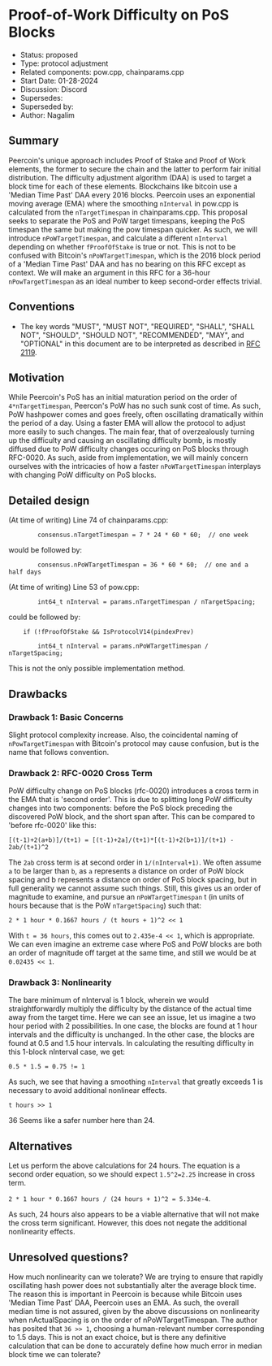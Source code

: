 # Proof-of-Work Difficulty on PoS Blocks

- Status: proposed
- Type: protocol adjustment
- Related components: pow.cpp, chainparams.cpp
- Start Date: 01-28-2024
- Discussion: Discord
- Supersedes: 
- Superseded by:
- Author: Nagalim

## Summary

Peercoin's unique approach includes Proof of Stake and Proof of Work elements, the former to secure the chain and the latter to perform fair initial distribution.
The difficulty adjustment algorithm (DAA) is used to target a block time for each of these elements.
Blockchains like bitcoin use a 'Median Time Past' DAA every 2016 blocks.
Peercoin uses an exponential moving average (EMA) where the smoothing `nInterval` in pow.cpp is calculated from the `nTargetTimespan` in chainparams.cpp.
This proposal seeks to separate the PoS and PoW target timespans, keeping the PoS timespan the same but making the pow timespan quicker.
As such, we will introduce `nPoWTargetTimespan`, and calculate a different `nInterval` depending on whether `fProofOfStake` is true or not.
This is not to be confused with Bitcoin's `nPoWTargetTimespan`, which is the 2016 block period of a 'Median Time Past' DAA and has no bearing on this RFC except as context.
We will make an argument in this RFC for a 36-hour `nPowTargetTimespan` as an ideal number to keep second-order effects trivial.

## Conventions
- The key words "MUST", "MUST NOT", "REQUIRED", "SHALL", "SHALL NOT", "SHOULD", "SHOULD NOT", "RECOMMENDED", "MAY", and "OPTIONAL" in this document are to be interpreted as described in [RFC 2119](http://tools.ietf.org/html/rfc2119).

## Motivation

While Peercoin's PoS has an initial maturation period on the order of `4*nTargetTimespan`, Peercon's PoW has no such sunk cost of time.
As such, PoW hashpower comes and goes freely, often oscillating dramatically within the period of a day.
Using a faster EMA will allow the protocol to adjust more easily to such changes.
The main fear, that of overzealously turning up the difficulty and causing an oscillating difficulty bomb, is mostly diffused due to PoW difficulty changes occuring on PoS blocks through RFC-0020.
As such, aside from implementation, we will mainly concern ourselves with the intricacies of how a faster `nPoWTargetTimespan` interplays with changing PoW difficulty on PoS blocks.

## Detailed design

(At time of writing) Line 74 of chainparams.cpp:

`        consensus.nTargetTimespan = 7 * 24 * 60 * 60;  // one week`

would be followed by:

`        consensus.nPoWTargetTimespan = 36 * 60 * 60;  // one and a half days`

(At time of writing) Line 53 of pow.cpp:

`        int64_t nInterval = params.nTargetTimespan / nTargetSpacing;`

could be followed by:

`    if (!fProofOfStake && IsProtocolV14(pindexPrev)`

`        int64_t nInterval = params.nPoWTargetTimespan / nTargetSpacing;`

This is not the only possible implementation method.

## Drawbacks

### Drawback 1: Basic Concerns
Slight protocol complexity increase.  Also, the coincidental naming of `nPowTargetTimespan` with Bitcoin's protocol may cause confusion, but is the name that follows convention.

### Drawback 2: RFC-0020 Cross Term
PoW difficulty change on PoS blocks (rfc-0020) introduces a cross term in the EMA that is 'second order'.
This is due to splitting long PoW difficulty changes into two components: before the PoS block preceding the discovered PoW block, and the short span after.
This can be compared to 'before rfc-0020' like this:

`[(t-1)+2(a+b)]/(t+1) = [(t-1)+2a]/(t+1)*[(t-1)+2(b+1)]/(t+1) - 2ab/(t+1)^2`

The `2ab` cross term is at second order in `1/(nInterval+1)`.
We often assume `a` to be larger than `b`, as `a` represents a distance on order of PoW block spacing and b represents a distance on order of PoS block spacing, but in full generality we cannot assume such things.
Still, this gives us an order of magnitude to examine, and pursue an `nPoWTargetTimespan` t (in units of hours because that is the PoW `nTargetSpacing`) such that:

`2 * 1 hour * 0.1667 hours / (t hours + 1)^2 << 1`

With `t = 36 hours`, this comes out to `2.435e-4 << 1`, which is appropriate.
We can even imagine an extreme case where PoS and PoW blocks are both an order of magnitude off target at the same time, and still we would be at `0.02435 << 1`.

### Drawback 3: Nonlinearity
The bare minimum of nInterval is 1 block, wherein we would straightforwardly multiply the difficulty by the distance of the actual time away from the target time.
Here we can see an issue, let us imagine a two hour period with 2 possibilities.
In one case, the blocks are found at 1 hour intervals and the difficulty is unchanged.
In the other case, the blocks are found at 0.5 and 1.5 hour intervals.
In calculating the resulting difficulty in this 1-block nInterval case, we get:

`0.5 * 1.5 = 0.75 != 1`

As such, we see that having a smoothing `nInterval` that greatly exceeds 1 is necessary to avoid additional nonlinear effects.

`t hours >> 1`

36 Seems like a safer number here than 24.

## Alternatives

Let us perform the above calculations for 24 hours.
The equation is a second order equation, so we should expect `1.5^2=2.25` increase in cross term.

`2 * 1 hour * 0.1667 hours / (24 hours + 1)^2 = 5.334e-4`.

As such, 24 hours also appears to be a viable alternative that will not make the cross term significant.
However, this does not negate the additional nonlinearity effects.

## Unresolved questions?

How much nonlinearity can we tolerate?
We are trying to ensure that rapidly oscillating hash power does not substantially alter the average block time.
The reason this is important in Peercoin is because while Bitcoin uses 'Median Time Past' DAA, Peercoin uses an EMA.
As such, the overall median time is not assured, given by the above discussions on nonlinearity when nActualSpacing is on the order of nPoWTargetTimespan.
The author has posited that `36 >> 1`, choosing a human-relevant number corresponding to 1.5 days.
This is not an exact choice, but is there any definitive calculation that can be done to accurately define how much error in median block time we can tolerate?

